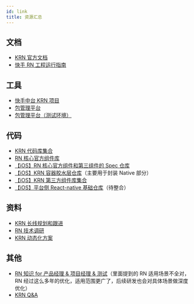 ```yaml
---
id: link
title: 资源汇总
---
```


## 文档
+ [KRN 官方文档](https://kwairn.github.io/docs/)
+ [快手 RN 工程运行指南](https://wiki.corp.kuaishou.com/pages/viewpage.action?pageId=635052847)

## 工具
+ [快手中台 KRN 项目](https://mobile.zt.corp.kuaishou.com/apps/center/sdks/KRN)
+ [包管理平台](https://krn-admin.corp.kuaishou.com/#/app)
+ [包管理平台（测试环境）](http://krn-jsbundle-admin.devops.test.gifshow.com/#/project)

## 代码
+ [KRN 代码库集合](http://git.corp.kuaishou.com/krn)
+ [RN 核心官方组件库](http://git.corp.kuaishou.com/krn/react-native)
+ [【iOS】RN 核心官方组件和第三组件的 Spec 仓库](http://git.corp.kuaishou.com/krn/react_native_spec)
+ [【iOS】KRN 容器胶水层仓库](http://git.corp.kuaishou.com/krn/krn_ios)（主要用于封装 Native 部分）
+ [【iOS】KRN 第三方组件库集合](http://git.corp.kuaishou.com/krn/ios)
+ [【iOS】平台侧 React-native 基础仓库](http://git.corp.kuaishou.com/ios/rn/boost-for-react-native.git)（待整合）

## 资料

+ [KRN 长线规划和跟进](https://docs.corp.kuaishou.com/s/home/fcAANacy4EfCVnXIK097ApmvD)
+ [RN 技术调研](https://docs.corp.kuaishou.com/d/home/fcAAaX2-MH6WF2SPh518D3kk0)
+ [KRN 动态化方案](https://wiki.corp.kuaishou.com/pages/viewpage.action?pageId=564989812)

## 其他

+ [RN 知识 for 产品经理 & 项目经理 & 测试](https://zhuanlan.zhihu.com/p/102425894)（里面提到的 RN 适用场景不全对，RN 经过这么多年的优化，适用范围更广了，后续研发也会对具体场景做深度优化）
+ [KRN Q&A](https://docs.corp.kuaishou.com/d/home/fcAC5nRsq_k-3x1-QrJPvTwd2)